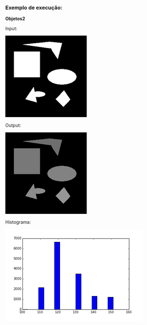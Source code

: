 ### Exemplo de execução:

**Objetos2**

Input:

![](https://raw.githubusercontent.com/rodrigogiraldi/areaObjetos/master/inputs/objetos2.png)

Output:

![](https://raw.githubusercontent.com/rodrigogiraldi/areaObjetos/master/outputs/objetos2.png)

Histograma:

![](https://raw.githubusercontent.com/rodrigogiraldi/areaObjetos/master/histogramas/objetos2.png)
